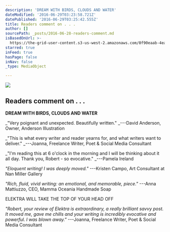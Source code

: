 ```yaml
---
description: 'DREAM WITH BIRDS, CLOUDS AND WATER'
dateModified: '2016-06-29T03:23:58.721Z'
datePublished: '2016-06-29T03:25:42.555Z'
title: Readers comment on . . .
author: []
sourcePath: _posts/2016-06-28-readers-comment.md
isBasedOnUrl: >-
  https://the-grid-user-content.s3-us-west-2.amazonaws.com/0f90eaab-4ea7-4013-870a-af1627c2dc11.jpg
starred: true
inFeed: true
hasPage: false
inNav: false
_type: MediaObject

---
```

![](https://s3-us-west-2.amazonaws.com/the-grid-img/p/d73ab2c50d8e70e706aa164006d3e25e52e9e43b.jpg)

## **Readers comment on . . .**

**DREAM WITH BIRDS, CLOUDS AND WATER**

_"Very poignant and unexpected. Beautifully written." _---David Anderson, Owner, Anderson Illustration

_"This is what every writer and reader yearns for, and what writers want to deliver." _---Joanna, Freelance Writer, Poet & Social Media Consultant

_"I'm reading this at 6 o'clock in the morning and I will be thinking about it all day. Thank you, Robert - so evocative." _---Pamela Ireland

_"Eloquent writing! I was deeply moved."_ ---Kristen Campo, Art Consultant at Nan Miller Gallery

_"Rich, fluid, vivid writing: an emotional, and memorable, piece."_ ---Anna Mattiuzzo, CEO, Mamma Oceania Handmade Soap

ELEKTRA WILL TAKE THE TOP OF YOUR HEAD OFF

_"Robert, your review of Elektra is extraordinary, a really brilliant savvy post. It moved me, gave me chills and your writing is incredibly evocative and powerful. I was blown away."_ ---Joanna, Freelance Writer, Poet & Social Media Consultant